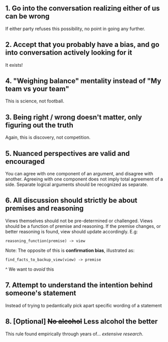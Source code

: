 ## 1. Go into the conversation realizing either of us can be wrong
If either party refuses this possibility, no point in going any further.

## 2. Accept that you probably have a bias, and go into conversation actively looking for it
It exists!

## 4. "Weighing balance" mentality instead of "My team vs your team"
This is science, not football.

## 3. Being right / wrong doesn't matter, only figuring out the truth
Again, this is discovery, not competition.

## 5. Nuanced perspectives are valid and encouraged
You can agree with one component of an argument, and disagree with another. Agreeing with one component does not imply total agreement of a side. Separate logical arguments should be recognized as separate.

## 6. All discussion should strictly be about premises and reasoning
Views themselves should not be pre-determined or challenged. Views should be a function of premise and reasoning. If the premise changes, or better reasoning is found, view should update accordingly. E.g: 

```
reasoning_function(premise) -> view
```
Note: The opposite of this is **confirmation bias**, illustrated as:
```
find_facts_to_backup_view(view) -> premise
```
^ We want to *avoid* this

## 7. Attempt to understand the intention behind someone's statement
Instead of trying to pedantically pick apart specific wording of a statement

## 8. \[Optional] ~~No alcohol~~ Less alcohol the better
This rule found empirically through years of... *extensive research*.

